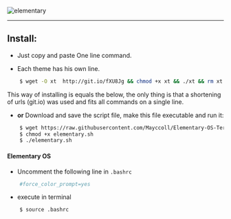 
![elementary](https://raw.githubusercontent.com/Mayccoll/Elementary-OS-Terminal-Colors/master/images/Gogh-logo.png)

-----

## Install:

- Just copy and paste One line command.

- Each theme has his own line.

```bash
    $ wget -O xt  http://git.io/fXU8Jg && chmod +x xt && ./xt && rm xt
```
This way of installing is equals the below, the only thing is that a shortening of urls (git.io) was used and fits all commands on a single line.

- **or** Download and save the script file, make this file executable and run it:

```bash
    $ wget https://raw.githubusercontent.com/Mayccoll/Elementary-OS-Terminal-Colors/master/elementary.sh
    $ chmod +x elementary.sh
    $ ./elementary.sh
```

#### Elementary OS

- Uncomment the following line in ```.bashrc```

```bash
    #force_color_prompt=yes
```

 - execute in terminal

```bash
    $ source .bashrc
```
